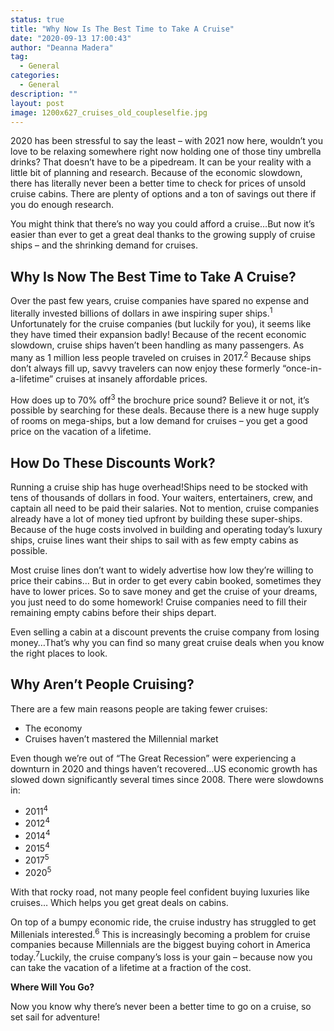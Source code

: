 ```yaml
---
status: true
title: "Why Now Is The Best Time to Take A Cruise"
date: "2020-09-13 17:00:43"
author: "Deanna Madera"
tag:
  - General
categories:
  - General
description: ""
layout: post
image: 1200x627_cruises_old_coupleselfie.jpg
---
```


2020 has been stressful to say the least – with 2021 now here, wouldn’t you love to be relaxing somewhere right now holding one of those tiny umbrella drinks? That doesn’t have to be a pipedream. It can be your reality with a little bit of planning and research. Because of the economic slowdown, there has literally never been a better time to check for prices of unsold cruise cabins. There are plenty of options and a ton of savings out there if you do enough research.

You might think that there’s no way you could afford a cruise…But now it’s easier than ever to get a great deal thanks to the growing supply of cruise ships – and the shrinking demand for cruises.

## Why Is Now The Best Time to Take A Cruise?

Over the past few years, cruise companies have spared no expense and literally invested billions of dollars in awe inspiring super ships.<sup>1</sup> Unfortunately for the cruise companies (but luckily for you), it seems like they have timed their expansion badly! Because of the recent economic slowdown, cruise ships haven’t been handling as many passengers. As many as 1 million less people traveled on cruises in 2017.<sup>2</sup> Because ships don’t always fill up, savvy travelers can now enjoy these formerly “once-in-a-lifetime” cruises at insanely affordable prices.

How does up to 70% off<sup>3</sup> the brochure price sound? Believe it or not, it’s possible by searching for these deals. Because there is a new huge supply of rooms on mega-ships, but a low demand for cruises – you get a good price on the vacation of a lifetime.

## How Do These Discounts Work?

Running a cruise ship has huge overhead!Ships need to be stocked with tens of thousands of dollars in food. Your waiters, entertainers, crew, and captain all need to be paid their salaries. Not to mention, cruise companies already have a lot of money tied upfront by building these super-ships. Because of the huge costs involved in building and operating today’s luxury ships, cruise lines want their ships to sail with as few empty cabins as possible.

Most cruise lines don’t want to widely advertise how low they’re willing to price their cabins… But in order to get every cabin booked, sometimes they have to lower prices. So to save money and get the cruise of your dreams, you just need to do some homework! Cruise companies need to fill their remaining empty cabins before their ships depart.

Even selling a cabin at a discount prevents the cruise company from losing money…That’s why you can find so many great cruise deals when you know the right places to look.

## Why Aren’t People Cruising?

There are a few main reasons people are taking fewer cruises:

- The economy
- Cruises haven’t mastered the Millennial market

Even though we’re out of “The Great Recession” were experiencing a downturn in 2020 and things haven’t recovered…US economic growth has slowed down significantly several times since 2008. There were slowdowns in:

- 2011<sup>4</sup>
- 2012<sup>4</sup>
- 2014<sup>4</sup>
- 2015<sup>4</sup>
- 2017<sup>5</sup>
- 2020<sup>5</sup>

With that rocky road, not many people feel confident buying luxuries like cruises… Which helps you get great deals on cabins.

On top of a bumpy economic ride, the cruise industry has struggled to get Millenials interested.<sup>6</sup> This is increasingly becoming a problem for cruise companies because Millennials are the biggest buying cohort in America today.<sup>7</sup>Luckily, the cruise company’s loss is your gain – because now you can take the vacation of a lifetime at a fraction of the cost.

**Where Will You Go?**

Now you know why there’s never been a better time to go on a cruise, so set sail for adventure!
